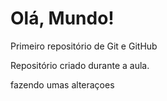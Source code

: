 # Olá, Mundo!
 Primeiro repositório de Git e GitHub

 Repositório criado durante a aula.
 

 fazendo umas alteraçoes
